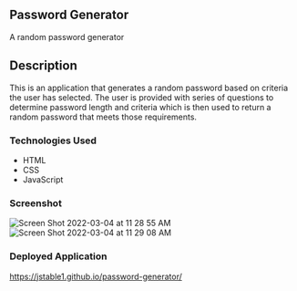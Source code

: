 ## Password Generator
A random password generator

## Description
This is an application that generates a random password based on criteria the user has selected. The user is provided with series of questions to determine password length and criteria which is then used to return a random password that meets those requirements.

### Technologies Used
* HTML
* CSS
* JavaScript

### Screenshot
![Screen Shot 2022-03-04 at 11 28 55 AM](https://user-images.githubusercontent.com/95373448/156821138-6125cabc-534e-4c0e-ba1a-1f1047e33dd0.png)
![Screen Shot 2022-03-04 at 11 29 08 AM](https://user-images.githubusercontent.com/95373448/156821264-36b84cd0-2239-4dbc-9aff-c60feb3348ba.png)

### Deployed Application
https://jstable1.github.io/password-generator/
